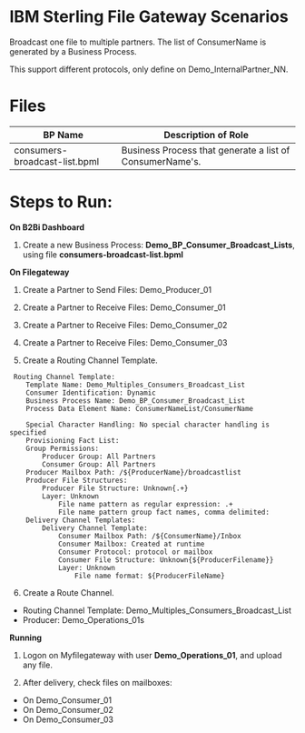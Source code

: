 # IBM Sterling File Gateway Scenarios

Broadcast one file to multiple partners. The list of ConsumerName is generated by a Business Process.

This support different protocols, only define on Demo_InternalPartner_NN.


# Files

| BP Name                         |            Description of Role                                          |
|---------------------------------|-------------------------------------------------------------------------|
| consumers-broadcast-list.bpml   | Business Process that generate a list of ConsumerName's.|


# Steps to Run:

**On B2Bi Dashboard**

1) Create a new Business Process: **Demo_BP_Consumer_Broadcast_Lists**, using file **consumers-broadcast-list.bpml** 


**On Filegateway**

1) Create a Partner to Send Files: Demo_Producer_01

2) Create a Partner to Receive Files: Demo_Consumer_01

3) Create a Partner to Receive Files: Demo_Consumer_02

4) Create a Partner to Receive Files: Demo_Consumer_03

5) Create a Routing Channel Template.

```
 Routing Channel Template:
    Template Name: Demo_Multiples_Consumers_Broadcast_List
    Consumer Identification: Dynamic
    Business Process Name: Demo_BP_Consumer_Broadcast_List
    Process Data Element Name: ConsumerNameList/ConsumerName

    Special Character Handling: No special character handling is specified
    Provisioning Fact List:
    Group Permissions:
        Producer Group: All Partners
        Consumer Group: All Partners
    Producer Mailbox Path: /${ProducerName}/broadcastlist
    Producer File Structures:
        Producer File Structure: Unknown{.+}
        Layer: Unknown
            File name pattern as regular expression: .+
            File name pattern group fact names, comma delimited:
    Delivery Channel Templates:
        Delivery Channel Template:
            Consumer Mailbox Path: /${ConsumerName}/Inbox
            Consumer Mailbox: Created at runtime
            Consumer Protocol: protocol or mailbox
            Consumer File Structure: Unknown{${ProducerFilename}}
            Layer: Unknown
                File name format: ${ProducerFileName}
```

6) Create a Route Channel.

* Routing Channel Template: Demo_Multiples_Consumers_Broadcast_List
* Producer: Demo_Operations_01s

**Running**

1) Logon on Myfilegateway with user **Demo_Operations_01**, and upload any file.

2) After delivery, check files on mailboxes:

* On Demo_Consumer_01
* On Demo_Consumer_02
* On Demo_Consumer_03
